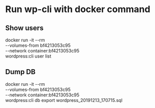 # Run wp-cli with docker command

## Show users

docker run -it --rm \
    --volumes-from bf4213053c95 \
    --network container:bf4213053c95 \
    wordpress:cli user list

## Dump DB

docker run -it --rm \
    --volumes-from bf4213053c95 \
    --network container:bf4213053c95 \
    wordpress:cli db export wordpress_20191213_170715.sql